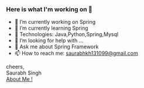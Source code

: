 ### Here is what I'm working on 👋

- 🔭 I’m currently working on Spring 
- 🌱 I’m currently learning Spring 
- 👯 Technologies: Java,Python,Spring,Mysql
- 🤔 I’m looking for help with ...
- 💬 Ask me about Spring Framework
- 📫 How to reach me: saurabhkh131099@gmail.com

cheers,\
Saurabh Singh\
[About Me !](https://singhsonu199901999.wixsite.com/my-site)

